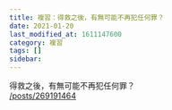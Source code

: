 ```yaml
---
title: 複習：得救之後，有無可能不再犯任何罪？
date: 2021-01-20
last_modified_at: 1611147600
category: 複習
tags: []
sidebar: 
---
```


<p>得救之後，有無可能不再犯任何罪？<br/>
<a href="/posts/269191464" target="_blank">/posts/269191464</a></p>
<p> </p>
